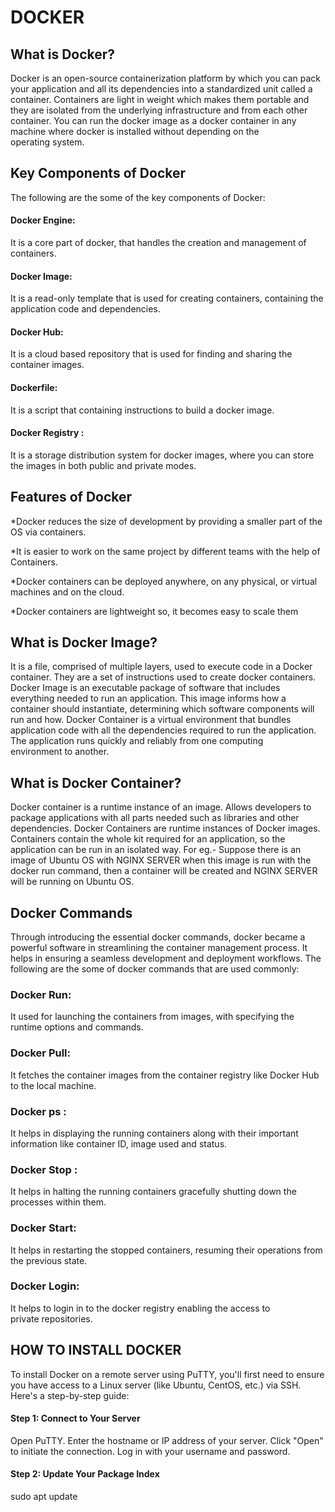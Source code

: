 # DOCKER

## What is Docker?
Docker is an open-source containerization platform by which you can pack your application and all its dependencies into a standardized unit called a container. Containers are light in weight which makes them portable and they are isolated from the underlying infrastructure and from each other container. You can run the docker image as a docker container in any machine where docker is installed without depending on the operating system.
## Key Components of Docker
The following are the some of the key components of Docker:

#### Docker Engine:
It is a core part of docker, that handles the creation and management of containers.
#### Docker Image:
It is a read-only template that is used for creating containers, containing the application code and dependencies.
#### Docker Hub:
It is a cloud based repository that is used for finding and sharing the container images.
#### Dockerfile:
It is a script that containing instructions to build a docker image.
#### Docker Registry : 
It is a storage distribution system for docker images, where you can store the images in both public and private modes.
## Features of Docker
*Docker reduces the size of development by providing a smaller part of the OS via containers.

*It is easier to work on the same project by different teams with the help of Containers.

*Docker containers can be deployed anywhere, on any physical, or virtual machines and on the cloud.

*Docker containers are lightweight so, it becomes easy to scale them
## What is Docker Image?
It is a file, comprised of multiple layers, used to execute code in a Docker container. They are a set of instructions used to create docker containers. Docker Image is an executable package of software that includes everything needed to run an application. This image informs how a container should instantiate, determining which software components will run and how. Docker Container is a virtual environment that bundles application code with all the dependencies required to run the application. The application runs quickly and reliably from one computing environment to another.
## What is Docker Container?
Docker container is a runtime instance of an image. Allows developers to package applications with all parts needed such as libraries and other dependencies. Docker Containers are runtime instances of Docker images. Containers contain the whole kit required for an application, so the application can be run in an isolated way. For eg.- Suppose there is an image of Ubuntu OS with NGINX SERVER when this image is run with the docker run command, then a container will be created and NGINX SERVER will be running on Ubuntu OS.
## Docker Commands
Through introducing the essential docker commands, docker became a powerful software in streamlining the container management process. It helps in ensuring a seamless development and deployment workflows. The following are the some of docker commands that are used commonly:

### Docker Run:
It used for launching the containers from images, with specifying the runtime options and commands.
### Docker Pull:
It fetches the container images from the container registry like Docker Hub to the local machine.
### Docker ps :
It helps in displaying the running containers along with their important information like container ID, image used and status.
### Docker Stop :
It helps in halting the running containers gracefully shutting down the processes within them.
### Docker Start:
It helps in restarting the stopped containers, resuming their operations from the previous state.
### Docker Login:
It helps to login in to the docker registry enabling the access to private repositories.

## HOW TO INSTALL DOCKER
To install Docker on a remote server using PuTTY, you'll first need to ensure you have access to a Linux server (like Ubuntu, CentOS, etc.) via SSH. Here's a step-by-step guide:
#### Step 1: Connect to Your Server
Open PuTTY.
Enter the hostname or IP address of your server.
Click "Open" to initiate the connection.
Log in with your username and password.
#### Step 2: Update Your Package Index
sudo apt update

